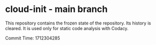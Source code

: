 # cloud-init - main branch

This repository contains the frozen state of the repository.
Its history is cleared. It is used only for static code
analysis with Codacy.

Commit Time: 1712304285